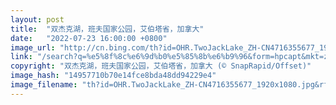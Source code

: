 ```yaml
---
layout: post
title:  "双杰克湖，班夫国家公园，艾伯塔省，加拿大"
date:   "2022-07-23 16:00:00 +0800"
image_url: "http://cn.bing.com/th?id=OHR.TwoJackLake_ZH-CN4716355677_1920x1080.jpg&rf=LaDigue_1920x1080.jpg&pid=hp"
link: "/search?q=%e5%8f%8c%e6%9d%b0%e5%85%8b%e6%b9%96&form=hpcapt&mkt=zh-cn"
copyright: "双杰克湖，班夫国家公园，艾伯塔省，加拿大 (© SnapRapid/Offset)"
image_hash: "14957710b70e14fce8bda48dd94229e4"
image_filename: "th?id=OHR.TwoJackLake_ZH-CN4716355677_1920x1080.jpg&rf=LaDigue_1920x1080.jpg&pid=hp"
---
```

